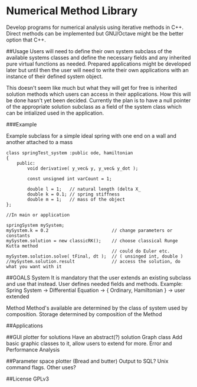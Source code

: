 Numerical Method Library 
============
Develop programs for numerical analysis using iterative methods in C++.  Direct methods can be implemented but GNU/Octave might be the better option that C++.

##Usage
Users will need to define their own system subclass of the available systems classes and define the necessary fields and any inherited pure virtual functions as needed.  Prepared applications might be developed later but until then the user will need to write their own applications with an instance of their defined system object.

This doesn't seem like much but what they will get for free is inherited solution methods which users can access in their applications.  How this will be done hasn't yet been decided.  Currently the plan is to have a null pointer of the appropriate solution subclass as a field of the system class which can be intialized used in the application.

###Example

Example subclass for a simple ideal spring with one end on a wall and another attached to a mass
```
class springTest_system	:public ode, hamiltonian
{
	public:
		void derivative( y_vec& y, y_vec& y_dot );

		const unsigned int varCount = 1;

		double l = 1;	// natural length (delta X_
		double k = 0.1; // spring stiffness
		double m = 1;	// mass of the object
};
```

```
//In main or application

springSystem mySystem;
mySystem.k = 0.2						// change parameters or constants
mySystem.solution = new classicRK();	// choose classical Runge Kutta method
										// could do Euler etc.
mySystem.solution.solve( tFinal, dt );	// ( unsinged int, double )
//mySystem.solution.result				// access the solution, do what you want with it
```

##GOALS
System
It is mandatory that the user extends an existing subclass and use that instead.
User defines needed fields and methods.
Example: Spring
System -> Differential Equation -> { Ordinary, Hamiltonian } -> user extended

Method
Method's available are determined by the class of system used by composition.
Storage
determined by composition of the Method

##Applications

##GUI plotter for solutions
Have an abstract(?) solution Graph class
Add basic graphic classes to it, allow users to extend for more.
Error and Performance Analysis

##Parameter space plotter (Bread and butter)
Output to SQL?
Unix command flags.
Other uses?

##License
GPLv3

